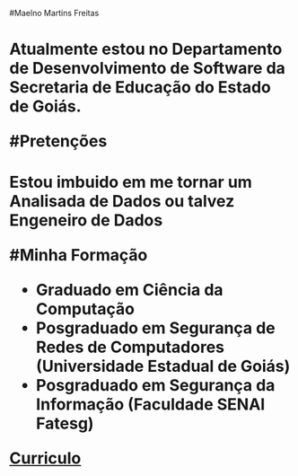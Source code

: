 #Maelno Martins Freitas <h1>

Atualmente estou no Departamento de Desenvolvimento de Software da Secretaria de Educação do Estado de Goiás.

#Pretenções <h1>

Estou imbuido em me tornar um Analisada de Dados ou talvez Engeneiro de Dados

#Minha Formação

* Graduado em Ciência da Computação
* Posgraduado em Segurança de Redes de Computadores (Universidade Estadual de Goiás)
* Posgraduado em Segurança da Informação (Faculdade SENAI Fatesg)

[Curriculo](http://lattes.cnpq.br/7014204098707144)


